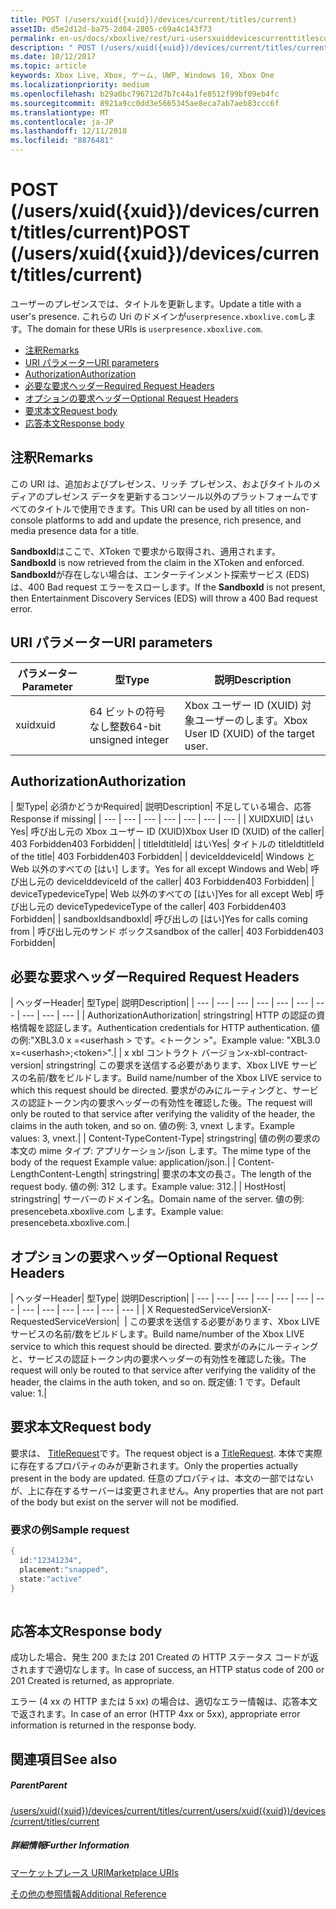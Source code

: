```yaml
---
title: POST (/users/xuid({xuid})/devices/current/titles/current)
assetID: d5e2d12d-ba75-2d04-2805-c69a4c143f73
permalink: en-us/docs/xboxlive/rest/uri-usersxuiddevicescurrenttitlescurrentpost.html
description: " POST (/users/xuid({xuid})/devices/current/titles/current)"
ms.date: 10/12/2017
ms.topic: article
keywords: Xbox Live, Xbox, ゲーム, UWP, Windows 10, Xbox One
ms.localizationpriority: medium
ms.openlocfilehash: b29a0bc796712d7b7c44a1fe8512f99bf09eb4fc
ms.sourcegitcommit: 8921a9cc0dd3e5665345ae8eca7ab7aeb83ccc6f
ms.translationtype: MT
ms.contentlocale: ja-JP
ms.lasthandoff: 12/11/2018
ms.locfileid: "8876481"
---
```

# <a name="post-usersxuidxuiddevicescurrenttitlescurrent"></a><span data-ttu-id="a42f7-104">POST (/users/xuid({xuid})/devices/current/titles/current)</span><span class="sxs-lookup"><span data-stu-id="a42f7-104">POST (/users/xuid({xuid})/devices/current/titles/current)</span></span>
<span data-ttu-id="a42f7-105">ユーザーのプレゼンスでは、タイトルを更新します。</span><span class="sxs-lookup"><span data-stu-id="a42f7-105">Update a title with a user's presence.</span></span> <span data-ttu-id="a42f7-106">これらの Uri のドメインが`userpresence.xboxlive.com`します。</span><span class="sxs-lookup"><span data-stu-id="a42f7-106">The domain for these URIs is `userpresence.xboxlive.com`.</span></span>
 
  * [<span data-ttu-id="a42f7-107">注釈</span><span class="sxs-lookup"><span data-stu-id="a42f7-107">Remarks</span></span>](#ID4EV)
  * [<span data-ttu-id="a42f7-108">URI パラメーター</span><span class="sxs-lookup"><span data-stu-id="a42f7-108">URI parameters</span></span>](#ID4EEB)
  * [<span data-ttu-id="a42f7-109">Authorization</span><span class="sxs-lookup"><span data-stu-id="a42f7-109">Authorization</span></span>](#ID4EPB)
  * [<span data-ttu-id="a42f7-110">必要な要求ヘッダー</span><span class="sxs-lookup"><span data-stu-id="a42f7-110">Required Request Headers</span></span>](#ID4ENE)
  * [<span data-ttu-id="a42f7-111">オプションの要求ヘッダー</span><span class="sxs-lookup"><span data-stu-id="a42f7-111">Optional Request Headers</span></span>](#ID4ERG)
  * [<span data-ttu-id="a42f7-112">要求本文</span><span class="sxs-lookup"><span data-stu-id="a42f7-112">Request body</span></span>](#ID4ERH)
  * [<span data-ttu-id="a42f7-113">応答本文</span><span class="sxs-lookup"><span data-stu-id="a42f7-113">Response body</span></span>](#ID4EKAAC)
 
<a id="ID4EV"></a>

 
## <a name="remarks"></a><span data-ttu-id="a42f7-114">注釈</span><span class="sxs-lookup"><span data-stu-id="a42f7-114">Remarks</span></span>
 
<span data-ttu-id="a42f7-115">この URI は、追加およびプレゼンス、リッチ プレゼンス、およびタイトルのメディアのプレゼンス データを更新するコンソール以外のプラットフォームですべてのタイトルで使用できます。</span><span class="sxs-lookup"><span data-stu-id="a42f7-115">This URI can be used by all titles on non-console platforms to add and update the presence, rich presence, and media presence data for a title.</span></span>
 
<span data-ttu-id="a42f7-116">**SandboxId**はここで、XToken で要求から取得され、適用されます。</span><span class="sxs-lookup"><span data-stu-id="a42f7-116">**SandboxId** is now retrieved from the claim in the XToken and enforced.</span></span> <span data-ttu-id="a42f7-117">**SandboxId**が存在しない場合は、エンターテインメント探索サービス (EDS) は、400 Bad request エラーをスローします。</span><span class="sxs-lookup"><span data-stu-id="a42f7-117">If the **SandboxId** is not present, then Entertainment Discovery Services (EDS) will throw a 400 Bad request error.</span></span>
  
<a id="ID4EEB"></a>

 
## <a name="uri-parameters"></a><span data-ttu-id="a42f7-118">URI パラメーター</span><span class="sxs-lookup"><span data-stu-id="a42f7-118">URI parameters</span></span>
 
| <span data-ttu-id="a42f7-119">パラメーター</span><span class="sxs-lookup"><span data-stu-id="a42f7-119">Parameter</span></span>| <span data-ttu-id="a42f7-120">型</span><span class="sxs-lookup"><span data-stu-id="a42f7-120">Type</span></span>| <span data-ttu-id="a42f7-121">説明</span><span class="sxs-lookup"><span data-stu-id="a42f7-121">Description</span></span>| 
| --- | --- | --- | 
| <span data-ttu-id="a42f7-122">xuid</span><span class="sxs-lookup"><span data-stu-id="a42f7-122">xuid</span></span>| <span data-ttu-id="a42f7-123">64 ビットの符号なし整数</span><span class="sxs-lookup"><span data-stu-id="a42f7-123">64-bit unsigned integer</span></span>| <span data-ttu-id="a42f7-124">Xbox ユーザー ID (XUID) 対象ユーザーのします。</span><span class="sxs-lookup"><span data-stu-id="a42f7-124">Xbox User ID (XUID) of the target user.</span></span>| 
  
<a id="ID4EPB"></a>

 
## <a name="authorization"></a><span data-ttu-id="a42f7-125">Authorization</span><span class="sxs-lookup"><span data-stu-id="a42f7-125">Authorization</span></span>
 
| <span data-ttu-id="a42f7-126">型</span><span class="sxs-lookup"><span data-stu-id="a42f7-126">Type</span></span>| <span data-ttu-id="a42f7-127">必須かどうか</span><span class="sxs-lookup"><span data-stu-id="a42f7-127">Required</span></span>| <span data-ttu-id="a42f7-128">説明</span><span class="sxs-lookup"><span data-stu-id="a42f7-128">Description</span></span>| <span data-ttu-id="a42f7-129">不足している場合、応答</span><span class="sxs-lookup"><span data-stu-id="a42f7-129">Response if missing</span></span>| 
| --- | --- | --- | --- | --- | --- | --- | 
| <span data-ttu-id="a42f7-130">XUID</span><span class="sxs-lookup"><span data-stu-id="a42f7-130">XUID</span></span>| <span data-ttu-id="a42f7-131">はい</span><span class="sxs-lookup"><span data-stu-id="a42f7-131">Yes</span></span>| <span data-ttu-id="a42f7-132">呼び出し元の Xbox ユーザー ID (XUID)</span><span class="sxs-lookup"><span data-stu-id="a42f7-132">Xbox User ID (XUID) of the caller</span></span>| <span data-ttu-id="a42f7-133">403 Forbidden</span><span class="sxs-lookup"><span data-stu-id="a42f7-133">403 Forbidden</span></span>| 
| <span data-ttu-id="a42f7-134">titleId</span><span class="sxs-lookup"><span data-stu-id="a42f7-134">titleId</span></span>| <span data-ttu-id="a42f7-135">はい</span><span class="sxs-lookup"><span data-stu-id="a42f7-135">Yes</span></span>| <span data-ttu-id="a42f7-136">タイトルの titleId</span><span class="sxs-lookup"><span data-stu-id="a42f7-136">titleId of the title</span></span>| <span data-ttu-id="a42f7-137">403 Forbidden</span><span class="sxs-lookup"><span data-stu-id="a42f7-137">403 Forbidden</span></span>| 
| <span data-ttu-id="a42f7-138">deviceId</span><span class="sxs-lookup"><span data-stu-id="a42f7-138">deviceId</span></span>| <span data-ttu-id="a42f7-139">Windows と Web 以外のすべての [はい] します。</span><span class="sxs-lookup"><span data-stu-id="a42f7-139">Yes for all except Windows and Web</span></span>| <span data-ttu-id="a42f7-140">呼び出し元の deviceId</span><span class="sxs-lookup"><span data-stu-id="a42f7-140">deviceId of the caller</span></span>| <span data-ttu-id="a42f7-141">403 Forbidden</span><span class="sxs-lookup"><span data-stu-id="a42f7-141">403 Forbidden</span></span>| 
| <span data-ttu-id="a42f7-142">deviceType</span><span class="sxs-lookup"><span data-stu-id="a42f7-142">deviceType</span></span>| <span data-ttu-id="a42f7-143">Web 以外のすべての [はい]</span><span class="sxs-lookup"><span data-stu-id="a42f7-143">Yes for all except Web</span></span>| <span data-ttu-id="a42f7-144">呼び出し元の deviceType</span><span class="sxs-lookup"><span data-stu-id="a42f7-144">deviceType of the caller</span></span>| <span data-ttu-id="a42f7-145">403 Forbidden</span><span class="sxs-lookup"><span data-stu-id="a42f7-145">403 Forbidden</span></span>| 
| <span data-ttu-id="a42f7-146">sandboxId</span><span class="sxs-lookup"><span data-stu-id="a42f7-146">sandboxId</span></span>| <span data-ttu-id="a42f7-147">呼び出しの [はい]</span><span class="sxs-lookup"><span data-stu-id="a42f7-147">Yes for calls coming from</span></span> | <span data-ttu-id="a42f7-148">呼び出し元のサンド ボックス</span><span class="sxs-lookup"><span data-stu-id="a42f7-148">sandbox of the caller</span></span>| <span data-ttu-id="a42f7-149">403 Forbidden</span><span class="sxs-lookup"><span data-stu-id="a42f7-149">403 Forbidden</span></span>| 
  
<a id="ID4ENE"></a>

 
## <a name="required-request-headers"></a><span data-ttu-id="a42f7-150">必要な要求ヘッダー</span><span class="sxs-lookup"><span data-stu-id="a42f7-150">Required Request Headers</span></span>
 
| <span data-ttu-id="a42f7-151">ヘッダー</span><span class="sxs-lookup"><span data-stu-id="a42f7-151">Header</span></span>| <span data-ttu-id="a42f7-152">型</span><span class="sxs-lookup"><span data-stu-id="a42f7-152">Type</span></span>| <span data-ttu-id="a42f7-153">説明</span><span class="sxs-lookup"><span data-stu-id="a42f7-153">Description</span></span>| 
| --- | --- | --- | --- | --- | --- | --- | --- | --- | --- | 
| <span data-ttu-id="a42f7-154">Authorization</span><span class="sxs-lookup"><span data-stu-id="a42f7-154">Authorization</span></span>| <span data-ttu-id="a42f7-155">string</span><span class="sxs-lookup"><span data-stu-id="a42f7-155">string</span></span>| <span data-ttu-id="a42f7-156">HTTP の認証の資格情報を認証します。</span><span class="sxs-lookup"><span data-stu-id="a42f7-156">Authentication credentials for HTTP authentication.</span></span> <span data-ttu-id="a42f7-157">値の例:"XBL3.0 x =&lt;userhash > です。&lt;トークン >"。</span><span class="sxs-lookup"><span data-stu-id="a42f7-157">Example value: "XBL3.0 x=&lt;userhash>;&lt;token>".</span></span>| 
| <span data-ttu-id="a42f7-158">x xbl コントラクト バージョン</span><span class="sxs-lookup"><span data-stu-id="a42f7-158">x-xbl-contract-version</span></span>| <span data-ttu-id="a42f7-159">string</span><span class="sxs-lookup"><span data-stu-id="a42f7-159">string</span></span>| <span data-ttu-id="a42f7-160">この要求を送信する必要があります、Xbox LIVE サービスの名前/数をビルドします。</span><span class="sxs-lookup"><span data-stu-id="a42f7-160">Build name/number of the Xbox LIVE service to which this request should be directed.</span></span> <span data-ttu-id="a42f7-161">要求がのみにルーティングと、サービスの認証トークン内の要求ヘッダーの有効性を確認した後。</span><span class="sxs-lookup"><span data-stu-id="a42f7-161">The request will only be routed to that service after verifying the validity of the header, the claims in the auth token, and so on.</span></span> <span data-ttu-id="a42f7-162">値の例: 3, vnext します。</span><span class="sxs-lookup"><span data-stu-id="a42f7-162">Example values: 3, vnext.</span></span>| 
| <span data-ttu-id="a42f7-163">Content-Type</span><span class="sxs-lookup"><span data-stu-id="a42f7-163">Content-Type</span></span>| <span data-ttu-id="a42f7-164">string</span><span class="sxs-lookup"><span data-stu-id="a42f7-164">string</span></span>| <span data-ttu-id="a42f7-165">値の例の要求の本文の mime タイプ: アプリケーション/json します。</span><span class="sxs-lookup"><span data-stu-id="a42f7-165">The mime type of the body of the request Example value: application/json.</span></span>| 
| <span data-ttu-id="a42f7-166">Content-Length</span><span class="sxs-lookup"><span data-stu-id="a42f7-166">Content-Length</span></span>| <span data-ttu-id="a42f7-167">string</span><span class="sxs-lookup"><span data-stu-id="a42f7-167">string</span></span>| <span data-ttu-id="a42f7-168">要求の本文の長さ。</span><span class="sxs-lookup"><span data-stu-id="a42f7-168">The length of the request body.</span></span> <span data-ttu-id="a42f7-169">値の例: 312 します。</span><span class="sxs-lookup"><span data-stu-id="a42f7-169">Example value: 312.</span></span>| 
| <span data-ttu-id="a42f7-170">Host</span><span class="sxs-lookup"><span data-stu-id="a42f7-170">Host</span></span>| <span data-ttu-id="a42f7-171">string</span><span class="sxs-lookup"><span data-stu-id="a42f7-171">string</span></span>| <span data-ttu-id="a42f7-172">サーバーのドメイン名。</span><span class="sxs-lookup"><span data-stu-id="a42f7-172">Domain name of the server.</span></span> <span data-ttu-id="a42f7-173">値の例: presencebeta.xboxlive.com します。</span><span class="sxs-lookup"><span data-stu-id="a42f7-173">Example value: presencebeta.xboxlive.com.</span></span>| 
  
<a id="ID4ERG"></a>

 
## <a name="optional-request-headers"></a><span data-ttu-id="a42f7-174">オプションの要求ヘッダー</span><span class="sxs-lookup"><span data-stu-id="a42f7-174">Optional Request Headers</span></span>
 
| <span data-ttu-id="a42f7-175">ヘッダー</span><span class="sxs-lookup"><span data-stu-id="a42f7-175">Header</span></span>| <span data-ttu-id="a42f7-176">型</span><span class="sxs-lookup"><span data-stu-id="a42f7-176">Type</span></span>| <span data-ttu-id="a42f7-177">説明</span><span class="sxs-lookup"><span data-stu-id="a42f7-177">Description</span></span>| 
| --- | --- | --- | --- | --- | --- | --- | --- | --- | --- | --- | --- | --- | 
| <span data-ttu-id="a42f7-178">X RequestedServiceVersion</span><span class="sxs-lookup"><span data-stu-id="a42f7-178">X-RequestedServiceVersion</span></span>|  | <span data-ttu-id="a42f7-179">この要求を送信する必要があります、Xbox LIVE サービスの名前/数をビルドします。</span><span class="sxs-lookup"><span data-stu-id="a42f7-179">Build name/number of the Xbox LIVE service to which this request should be directed.</span></span> <span data-ttu-id="a42f7-180">要求がのみにルーティングと、サービスの認証トークン内の要求ヘッダーの有効性を確認した後。</span><span class="sxs-lookup"><span data-stu-id="a42f7-180">The request will only be routed to that service after verifying the validity of the header, the claims in the auth token, and so on.</span></span> <span data-ttu-id="a42f7-181">既定値: 1 です。</span><span class="sxs-lookup"><span data-stu-id="a42f7-181">Default value: 1.</span></span>| 
  
<a id="ID4ERH"></a>

 
## <a name="request-body"></a><span data-ttu-id="a42f7-182">要求本文</span><span class="sxs-lookup"><span data-stu-id="a42f7-182">Request body</span></span>
 
<span data-ttu-id="a42f7-183">要求は、 [TitleRequest](../../json/json-titlerequest.md)です。</span><span class="sxs-lookup"><span data-stu-id="a42f7-183">The request object is a [TitleRequest](../../json/json-titlerequest.md).</span></span> <span data-ttu-id="a42f7-184">本体で実際に存在するプロパティのみが更新されます。</span><span class="sxs-lookup"><span data-stu-id="a42f7-184">Only the properties actually present in the body are updated.</span></span> <span data-ttu-id="a42f7-185">任意のプロパティは、本文の一部ではないが、上に存在するサーバーは変更されません。</span><span class="sxs-lookup"><span data-stu-id="a42f7-185">Any properties that are not part of the body but exist on the server will not be modified.</span></span>
 
<a id="ID4EAAAC"></a>

 
### <a name="sample-request"></a><span data-ttu-id="a42f7-186">要求の例</span><span class="sxs-lookup"><span data-stu-id="a42f7-186">Sample request</span></span>
 

```cpp
{
  id:"12341234",
  placement:"snapped",
  state:"active"
}
      
```

   
<a id="ID4EKAAC"></a>

 
## <a name="response-body"></a><span data-ttu-id="a42f7-187">応答本文</span><span class="sxs-lookup"><span data-stu-id="a42f7-187">Response body</span></span>
 
<span data-ttu-id="a42f7-188">成功した場合、発生 200 または 201 Created の HTTP ステータス コードが返されますで適切なします。</span><span class="sxs-lookup"><span data-stu-id="a42f7-188">In case of success, an HTTP status code of 200 or 201 Created is returned, as appropriate.</span></span>
 
<span data-ttu-id="a42f7-189">エラー (4 xx の HTTP または 5 xx) の場合は、適切なエラー情報は、応答本文で返されます。</span><span class="sxs-lookup"><span data-stu-id="a42f7-189">In case of an error (HTTP 4xx or 5xx), appropriate error information is returned in the response body.</span></span>
  
<a id="ID4EVAAC"></a>

 
## <a name="see-also"></a><span data-ttu-id="a42f7-190">関連項目</span><span class="sxs-lookup"><span data-stu-id="a42f7-190">See also</span></span>
 
<a id="ID4EXAAC"></a>

 
##### <a name="parent"></a><span data-ttu-id="a42f7-191">Parent</span><span class="sxs-lookup"><span data-stu-id="a42f7-191">Parent</span></span> 

[<span data-ttu-id="a42f7-192">/users/xuid({xuid})/devices/current/titles/current</span><span class="sxs-lookup"><span data-stu-id="a42f7-192">/users/xuid({xuid})/devices/current/titles/current</span></span>](uri-usersxuiddevicescurrenttitlescurrent.md)

  
<a id="ID4EBBAC"></a>

 
##### <a name="further-information"></a><span data-ttu-id="a42f7-193">詳細情報</span><span class="sxs-lookup"><span data-stu-id="a42f7-193">Further Information</span></span> 

[<span data-ttu-id="a42f7-194">マーケットプレース URI</span><span class="sxs-lookup"><span data-stu-id="a42f7-194">Marketplace URIs</span></span>](../marketplace/atoc-reference-marketplace.md)

 [<span data-ttu-id="a42f7-195">その他の参照情報</span><span class="sxs-lookup"><span data-stu-id="a42f7-195">Additional Reference</span></span>](../../additional/atoc-xboxlivews-reference-additional.md)

   